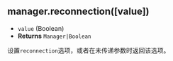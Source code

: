 ## manager.reconnection([value])
- `value` (Boolean)
- **Returns** `Manager|Boolean`

设置`reconnection`选项，或者在未传递参数时返回该选项。